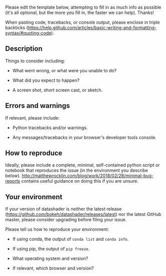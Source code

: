Please edit the template below, attempting to fill in as much info as possible (it's all optional, but the more you fill in, the faster we can help). Thanks!

When pasting code, tracebacks, or console output, please enclose in triple backticks (https://help.github.com/articles/basic-writing-and-formatting-syntax/#quoting-code).

## Description

Things to consider including:

  * What went wrong, or what were you unable to do?

  * What did you expect to happen?

  * A screen shot, short screen cast, or sketch.

## Errors and warnings

If relevant, please include:

  * Python tracebacks and/or warnings.

  * Any messages/tracebacks in your browser's developer tools console.

## How to reproduce

Ideally, please include a complete, minimal, self-contained python script or notebook that reproduces the issue (in the environment you describe below). http://matthewrocklin.com/blog/work/2018/02/28/minimal-bug-reports contains useful guidance on doing this if you are unsure.

## Your environment

If your version of datashader is neither the latest release (https://github.com/bokeh/datashader/releases/latest) nor the latest GitHub master, please consider upgrading before filing your issue.

Please tell us how to reproduce your environment:

  * If using conda, the output of `conda list` and `conda info`. 

  * If using pip, the output of `pip freeze`.

  * What operating system and version?

  * If relevant, which browser and version?
